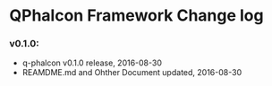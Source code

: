 # QPhalcon Framework Change log

### v0.1.0:

  * q-phalcon v0.1.0 release, 2016-08-30
  * REAMDME.md and Ohther Document updated, 2016-08-30
